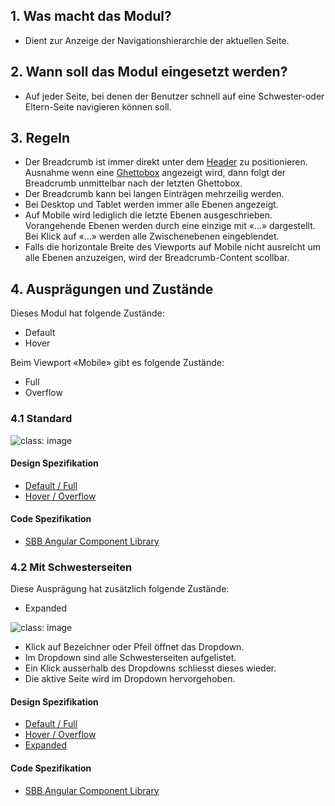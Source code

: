 ## 1. Was macht das Modul?
* Dient zur Anzeige der Navigationshierarchie der aktuellen Seite.

## 2. Wann soll das Modul eingesetzt werden? 
* Auf jeder Seite, bei denen der Benutzer schnell auf eine Schwester-oder Eltern-Seite navigieren können soll.

## 3. Regeln
* Der Breadcrumb ist immer direkt unter dem [Header](https://digital.sbb.ch/de/modules/header) zu positionieren. Ausnahme wenn eine [Ghettobox](https://digital.sbb.ch/de/components/ghettobox) angezeigt wird, dann folgt der Breadcrumb unmittelbar nach der letzten Ghettobox.
* Der Breadcrumb kann bei langen Einträgen mehrzeilig werden.
* Bei Desktop und Tablet werden immer alle Ebenen angezeigt.
* Auf Mobile wird lediglich die letzte Ebenen ausgeschrieben. Vorangehende Ebenen werden durch eine einzige mit «...» dargestellt. Bei Klick auf «...» werden alle Zwischenebenen eingeblendet.
* Falls die horizontale Breite des Viewports auf Mobile nicht ausreicht um alle Ebenen anzuzeigen, wird der Breadcrumb-Content scollbar.

## 4. Ausprägungen und Zustände 
Dieses Modul hat folgende Zustände:
* Default
* Hover

Beim Viewport «Mobile» gibt es folgende Zustände:
* Full
* Overflow

### 4.1 Standard
![](https://raw.githubusercontent.com/sbb-design-systems/sbb-design-system/master/website/components/breadcrumb/images/breadcrumb_default.png 'class: image') 

#### Design Spezifikation
* [Default / Full](https://sbb.invisionapp.com/d/main#/console/15744722/328136674/inspect)
* [Hover / Overflow](https://sbb.invisionapp.com/d/main#/console/15744722/328136675/inspect)

#### Code Spezifikation
* [SBB Angular Component Library](https://sbb-angular.app.sbb.ch/latest/content/breadcrumb)

### 4.2 Mit Schwesterseiten
Diese Ausprägung hat zusätzlich folgende Zustände:
* Expanded

![](https://raw.githubusercontent.com/sbb-design-systems/sbb-design-system/master/website/components/breadcrumb/images/breadcrumb_sibling.png 'class: image') 
* Klick auf Bezeichner oder Pfeil öffnet das Dropdown.
* Im Dropdown sind alle Schwesterseiten aufgelistet.
* Ein Klick ausserhalb des Dropdowns schliesst dieses wieder.
* Die aktive Seite wird im Dropdown hervorgehoben.

#### Design Spezifikation
* [Default / Full](https://sbb.invisionapp.com/d/main#/console/15744722/328136676/inspect)
* [Hover / Overflow](https://sbb.invisionapp.com/d/main#/console/15744722/328136677/inspect)
* [Expanded](https://sbb.invisionapp.com/d/main#/console/15744722/328136678/inspect)

#### Code Spezifikation
* [SBB Angular Component Library](https://sbb-angular.app.sbb.ch/latest/content/breadcrumb)